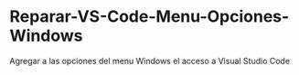 # Reparar-VS-Code-Menu-Opciones-Windows
Agregar a las opciones del menu Windows el acceso a Visual Studio Code

